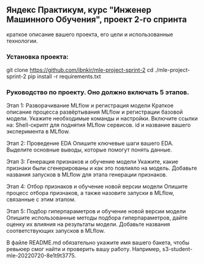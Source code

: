 ## Яндекс Практикум, курс "Инженер Машинного Обучения", проект 2-го спринта

краткое описание вашего проекта, его цели и использованные технологии.

### Установка проекта:
git clone https://github.com/ibnkir/mle-project-sprint-2
cd ./mle-project-sprint-2
pip install -r requirements.txt

### Руководство по проекту. Оно должно включать 5 этапов.

Этап 1: Разворачивание MLflow и регистрация модели
Краткое описание процесса развёртывания MLflow и регистрации базовой модели. Укажите необходимые команды и настройки. Включите ссылки на:
Shell-скрипт для поднятия MLflow сервисов.
id и название вашего эксперимента в MLflow.

Этап 2: Проведение EDA
Опишите ключевые шаги вашего EDA. Выделите основные выводы, которые помогут понять данные.

Этап 3: Генерация признаков и обучение модели
Укажите, какие признаки были сгенерированы и как это повлияло на модель. Добавьте названия запусков в MLflow для этапа генерации признаков.

Этап 4: Отбор признаков и обучение новой версии модели
Опишите процесс отбора признаков, а также назовите запуски в MLflow, связанные с этим этапом.

Этап 5: Подбор гиперпараметров и обучение новой версии модели
Опишите использованные методы подбора гиперпараметров, дайте оценку их влияния на результаты модели. Добавьте названия соответствующих запусков в MLflow. 

В файле README.md обязательно укажите имя вашего бакета, чтобы ревьюер смог найти и проверить вашу работу. Например, s3-student-mle-20220720-8e1t9t3775. 